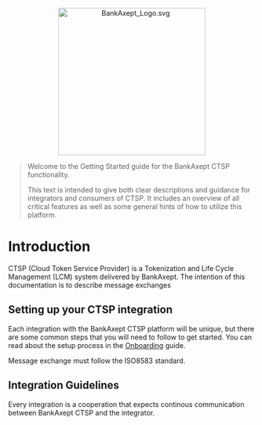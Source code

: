<p align="center">
<img alt="BankAxept_Logo.svg" src="../assets/images/sto-primary.png" width="300"/>
</p>

> Welcome to the Getting Started guide for the BankAxept
> CTSP functionality.
>
> This text is intended to give both clear descriptions and
> guidance for integrators and consumers of CTSP. It includes an
> overview of all critical features as well as some general
> hints of how to utilize this platform.

# Introduction

CTSP (Cloud Token Service Provider) is a Tokenization and Life Cycle Management (LCM) system delivered by BankAxept.
The intention of this documentation is to describe message exchanges

## Setting up your CTSP integration

Each integration with the BankAxept CTSP platform will be unique, but there are some common steps that you will need to
follow to get started. You can read about the setup process in the [Onboarding](./onboarding.md) guide.

Message exchange must follow the ISO8583 standard.

## Integration Guidelines

Every integration is a cooperation that expects continous communication between BankAxept CTSP and the integrator.
